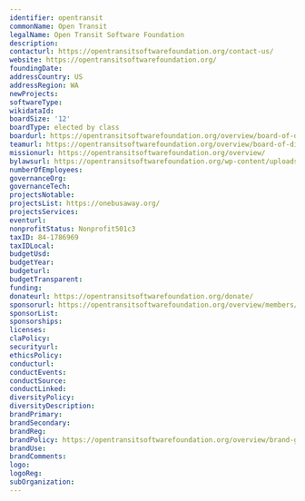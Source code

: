 ```yaml
---
identifier: opentransit
commonName: Open Transit
legalName: Open Transit Software Foundation
description:
contacturl: https://opentransitsoftwarefoundation.org/contact-us/
website: https://opentransitsoftwarefoundation.org/
foundingDate:
addressCountry: US
addressRegion: WA
newProjects:
softwareType:
wikidataId:
boardSize: '12'
boardType: elected by class
boardurl: https://opentransitsoftwarefoundation.org/overview/board-of-directors/
teamurl: https://opentransitsoftwarefoundation.org/overview/board-of-directors/
missionurl: https://opentransitsoftwarefoundation.org/overview/
bylawsurl: https://opentransitsoftwarefoundation.org/wp-content/uploads/OTSF-bylaws-signed-june2020.pdf
numberOfEmployees:
governanceOrg:
governanceTech:
projectsNotable:
projectsList: https://onebusaway.org/
projectsServices:
eventurl:
nonprofitStatus: Nonprofit501c3
taxID: 84-1786969
taxIDLocal:
budgetUsd:
budgetYear:
budgeturl:
budgetTransparent:
funding:
donateurl: https://opentransitsoftwarefoundation.org/donate/
sponsorurl: https://opentransitsoftwarefoundation.org/overview/members/
sponsorList:
sponsorships:
licenses:
claPolicy:
securityurl:
ethicsPolicy:
conducturl:
conductEvents:
conductSource:
conductLinked:
diversityPolicy:
diversityDescription:
brandPrimary:
brandSecondary:
brandReg:
brandPolicy: https://opentransitsoftwarefoundation.org/overview/brand-guidelines/
brandUse:
brandComments:
logo:
logoReg:
subOrganization:
---
```


